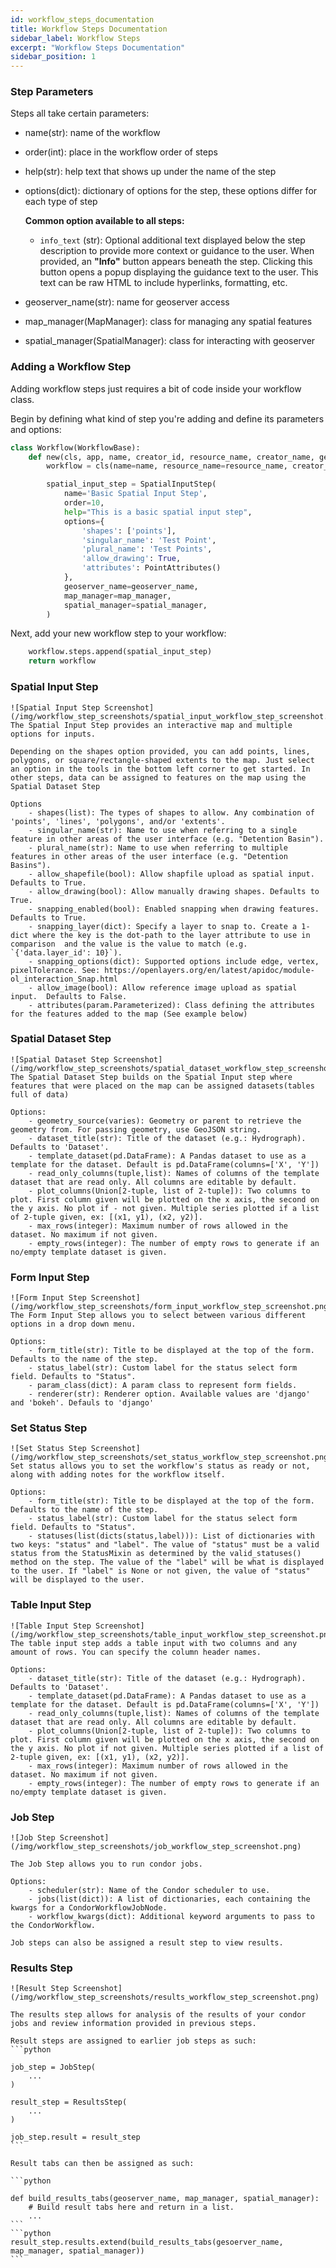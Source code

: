 ```yaml
---
id: workflow_steps_documentation
title: Workflow Steps Documentation
sidebar_label: Workflow Steps
excerpt: "Workflow Steps Documentation"
sidebar_position: 1
---
```


### Step Parameters
Steps all take certain parameters:
- name(str): name of the workflow
- order(int): place in the workflow order of steps
- help(str): help text that shows up under the name of the step
- options(dict): dictionary of options for the step, these options differ for each type of step

    **Common option available to all steps:**  
  - `info_text` (str): Optional additional text displayed below the step description to provide more context or guidance to the user. When provided, an **"Info"** button appears beneath the step. Clicking this button opens a popup displaying the guidance text to the user. This text can be raw HTML to include hyperlinks, formatting, etc.
- geoserver_name(str): name for geoserver access
- map_manager(MapManager): class for managing any spatial features
- spatial_manager(SpatialManager): class for interacting with geoserver

### Adding a Workflow Step
Adding workflow steps just requires a bit of code inside your workflow class.

Begin by defining what kind of step you're adding and define its parameters and options: 
```python
class Workflow(WorkflowBase):
    def new(cls, app, name, creator_id, resource_name, creator_name, geoserver_nam,e map_manager, spatial_manager, **kwargs):
        workflow = cls(name=name, resource_name=resource_name, creator_id=creator_id, creator_name=creator_name)

        spatial_input_step = SpatialInputStep(
            name='Basic Spatial Input Step',
            order=10,
            help="This is a basic spatial input step",
            options={
                'shapes': ['points'],
                'singular_name': 'Test Point',
                'plural_name': 'Test Points',
                'allow_drawing': True,
                'attributes': PointAttributes()
            },
            geoserver_name=geoserver_name,
            map_manager=map_manager,
            spatial_manager=spatial_manager,
        )
```

Next, add your new workflow step to your workflow:

```python 
    workflow.steps.append(spatial_input_step)
    return workflow
```


### Spatial Input Step
    ![Spatial Input Step Screenshot](/img/workflow_step_screenshots/spatial_input_workflow_step_screenshot.png)
    The Spatial Input Step provides an interactive map and multiple options for inputs.

    Depending on the shapes option provided, you can add points, lines, polygons, or square/rectangle-shaped extents to the map. Just select an option in the tools in the bottom left corner to get started. In other steps, data can be assigned to features on the map using the Spatial Dataset Step

    Options
        - shapes(list): The types of shapes to allow. Any combination of 'points', 'lines', 'polygons', and/or 'extents'.
        - singular_name(str): Name to use when referring to a single feature in other areas of the user interface (e.g. "Detention Basin"). 
        - plural_name(str): Name to use when referring to multiple features in other areas of the user interface (e.g. "Detention Basins").
        - allow_shapefile(bool): Allow shapfile upload as spatial input. Defaults to True.
        - allow_drawing(bool): Allow manually drawing shapes. Defaults to True.
        - snapping_enabled(bool): Enabled snapping when drawing features. Defaults to True.
        - snapping_layer(dict): Specify a layer to snap to. Create a 1-dict where the key is the dot-path to the layer attribute to use in comparison  and the value is the value to match (e.g. `{'data.layer_id': 10}`).
        - snapping_options(dict): Supported options include edge, vertex, pixelTolerance. See: https://openlayers.org/en/latest/apidoc/module-ol_interaction_Snap.html
        - allow_image(bool): Allow reference image upload as spatial input.  Defaults to False.
        - attributes(param.Parameterized): Class defining the attributes for the features added to the map (See example below)

### Spatial Dataset Step
    ![Spatial Dataset Step Screenshot](/img/workflow_step_screenshots/spatial_dataset_workflow_step_screenshot.png)
    The Spatial Dataset Step builds on the Spatial Input step where features that were placed on the map can be assigned datasets(tables full of data)

    Options:
        - geometry_source(varies): Geometry or parent to retrieve the geometry from. For passing geometry, use GeoJSON string.
        - dataset_title(str): Title of the dataset (e.g.: Hydrograph). Defaults to 'Dataset'.
        - template_dataset(pd.DataFrame): A Pandas dataset to use as a template for the dataset. Default is pd.DataFrame(columns=['X', 'Y'])
        - read_only_columns(tuple,list): Names of columns of the template dataset that are read only. All columns are editable by default.
        - plot_columns(Union[2-tuple, list of 2-tuple]): Two columns to plot. First column given will be plotted on the x axis, the second on the y axis. No plot if - not given. Multiple series plotted if a list of 2-tuple given, ex: [(x1, y1), (x2, y2)].
        - max_rows(integer): Maximum number of rows allowed in the dataset. No maximum if not given.
        - empty_rows(integer): The number of empty rows to generate if an no/empty template dataset is given.

### Form Input Step
    ![Form Input Step Screenshot](/img/workflow_step_screenshots/form_input_workflow_step_screenshot.png)
    The Form Input Step allows you to select between various different options in a drop down menu. 

    Options:
        - form_title(str): Title to be displayed at the top of the form. Defaults to the name of the step.
        - status_label(str): Custom label for the status select form field. Defaults to "Status".
        - param_class(dict): A param class to represent form fields.
        - renderer(str): Renderer option. Available values are 'django' and 'bokeh'. Defauls to 'django'

### Set Status Step
    ![Set Status Step Screenshot](/img/workflow_step_screenshots/set_status_workflow_step_screenshot.png)
    Set status allows you to set the workflow's status as ready or not, along with adding notes for the workflow itself.

    Options:
        - form_title(str): Title to be displayed at the top of the form. Defaults to the name of the step.
        - status_label(str): Custom label for the status select form field. Defaults to "Status".
        - statuses(list(dicts(status,label))): List of dictionaries with two keys: "status" and "label". The value of "status" must be a valid status from the StatusMixin as determined by the valid_statuses() method on the step. The value of the "label" will be what is displayed to the user. If "label" is None or not given, the value of "status" will be displayed to the user.

### Table Input Step
    ![Table Input Step Screenshot](/img/workflow_step_screenshots/table_input_workflow_step_screenshot.png)
    The table input step adds a table input with two columns and any amount of rows. You can specify the column header names. 

    Options:
        - dataset_title(str): Title of the dataset (e.g.: Hydrograph). Defaults to 'Dataset'.
        - template_dataset(pd.DataFrame): A Pandas dataset to use as a template for the dataset. Default is pd.DataFrame(columns=['X', 'Y'])
        - read_only_columns(tuple,list): Names of columns of the template dataset that are read only. All columns are editable by default.
        - plot_columns(Union[2-tuple, list of 2-tuple]): Two columns to plot. First column given will be plotted on the x axis, the second on the y axis. No plot if not given. Multiple series plotted if a list of 2-tuple given, ex: [(x1, y1), (x2, y2)].
        - max_rows(integer): Maximum number of rows allowed in the dataset. No maximum if not given.
        - empty_rows(integer): The number of empty rows to generate if an no/empty template dataset is given.

### Job Step
    ![Job Step Screenshot](/img/workflow_step_screenshots/job_workflow_step_screenshot.png)

    The Job Step allows you to run condor jobs. 

    Options:
        - scheduler(str): Name of the Condor scheduler to use.
        - jobs(list(dict)): A list of dictionaries, each containing the kwargs for a CondorWorkflowJobNode.
        - workflow_kwargs(dict): Additional keyword arguments to pass to the CondorWorkflow.

    Job steps can also be assigned a result step to view results.

### Results Step
    ![Result Step Screenshot](/img/workflow_step_screenshots/results_workflow_step_screenshot.png)

    The results step allows for analysis of the results of your condor jobs and review information provided in previous steps.

    Result steps are assigned to earlier job steps as such:
    ```python

    job_step = JobStep(
        ...
    )

    result_step = ResultsStep(
        ...
    )

    job_step.result = result_step
    ```

    Result tabs can then be assigned as such:

    ```python

    def build_results_tabs(geoserver_name, map_manager, spatial_manager):
        # Build result tabs here and return in a list.
        ...
    ```
    ```python
    result_step.results.extend(build_results_tabs(gesoerver_name, map_manager, spatial_manager))
    ```
